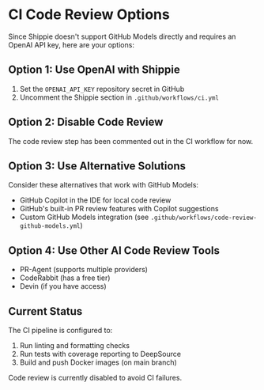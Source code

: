 # CI Code Review Options

Since Shippie doesn't support GitHub Models directly and requires an OpenAI API key, here are your options:

## Option 1: Use OpenAI with Shippie
1. Set the `OPENAI_API_KEY` repository secret in GitHub
2. Uncomment the Shippie section in `.github/workflows/ci.yml`

## Option 2: Disable Code Review
The code review step has been commented out in the CI workflow for now.

## Option 3: Use Alternative Solutions
Consider these alternatives that work with GitHub Models:
- GitHub Copilot in the IDE for local code review
- GitHub's built-in PR review features with Copilot suggestions
- Custom GitHub Models integration (see `.github/workflows/code-review-github-models.yml`)

## Option 4: Use Other AI Code Review Tools
- PR-Agent (supports multiple providers)
- CodeRabbit (has a free tier)
- Devin (if you have access)

## Current Status
The CI pipeline is configured to:
1. Run linting and formatting checks
2. Run tests with coverage reporting to DeepSource
3. Build and push Docker images (on main branch)

Code review is currently disabled to avoid CI failures.